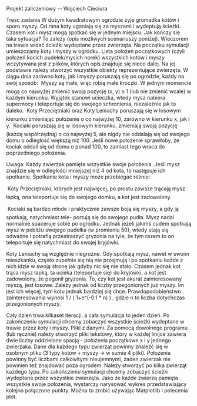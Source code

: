 Projekt zaliczeniowy -- Wojciech Cieciura

Tresc zadania
W dużym kwadratowym ogrodzie żyje gromadka kotów i sporo myszy. Od rana koty uganiają się za myszami
i wydeptują ścieżki. Czasem kot i mysz mogą spotkać się w jednym miejscu. Jak kończy się taka sytuacja? To
zależy (opis możliwych scenariuszy poniżej). Wieczorem na trawie widać ścieżki wydeptane przez zwierzęta.
Na początku symulacji umieszczamy koty i myszy w ogródku. Lista położeń początkowych (czyli położeń
kocich pudełek/mysich norek) wszystkich kotów i myszy wczytywana jest z plików, których opis znajduje
się nieco dalej. Na jej podstawie należy stworzyć wszystkie obiekty reprezentujące zwierzęta.
W ciągu dnia zarówno koty, jak i myszy poruszają się po ogrodzie, każdy na swój sposób:
 
 Myszy są małe, więc robią małe kroczki. W jednym momencie mogą co najwyżej zmienić swoją pozycję
(x, y) o 1 (lub nie zmienić wcale) w każdym kierunku. Wyjątek stanowi ucieczka, wtedy mysz nabiera
supermocy i teleportuje się do swojego schronienia, niezależnie jak to daleko.
 
 Koty Przeciętniaki oraz Koty Leniuchy poruszają się w losowym kierunku zmieniając położenie o co
najwyżej 10, zarówno w kierunku x, jak i y.

 Kociaki poruszają się w losowym kierunku, zmieniają swoją pozycję (każdą współrzędną) o co najwyżej
5, ale nigdy nie oddalają się od swojego domu o odległość większą niż 100. Jeśli nowe położenie
sprawiłoby, że kociak oddali się od domu o ponad 100, to zamiast tego wraca do poprzedniego położenia.

Uwaga: Każdy zwierzak pamięta wszystkie swoje położenia.
Jeśli mysz znajdzie się w odległości mniejszej niż 4 od kota, to następuje ich spotkanie. Spotkanie kota i
myszy może przebiegać różnie:

 Koty Przeciętniaki, których jest najwięcej, po prostu zawsze trącają mysz łapką, ona teleportuje się
do swojego domku, a kot jest zadowolony.

 Kociaki są bardzo młode i praktycznie zawsze boją się myszy, a gdy ją spotkają, natychmiast tele-
portują się do swojego pudła. Mysz nadal normalnie spaceruje sobie po ogródku. Jednak jeżeli jakimś
cudem spotkają mysz w pobliżu swojego pudełka (w promieniu 50), wtedy stają się odważne i potrafią
przestraszyć gryzonia na tyle, że tym razem to on teleportuje się natychmiast do swojej kryjówki.
 
 Koty Leniuchy są względnie niegroźne. Gdy spotkają mysz, nawet w swoim mieszkanku, często zupełnie
się nią nie przejmują i po spotkaniu każde z nich idzie w swoją stronę jak gdyby nic się nie stało.
Czasem jednak kot trąca mysz łapką, ta ucieka (teleportuje się) do kryjówki, a kot jest zadowolony, że
pogonił gryzonia. To, czy kot jest akurat zainteresowany myszą, jest losowe. Zależy jednak od liczby
przegonionych już myszy. Im jest ich więcej, tym kotu jednak bardziej się chce. Prawdopodobieństwo
zainteresowania wynosi 1 / ( 1+e^(-0.1 * n) ) , gdzie n to liczba dotychczas przegonionych myszy.

Cały dzień trwa kilkaset iteracji, a cała symulacja to jeden dzień. Po zakończeniu symulacji chcemy zobaczyć
wszystkie ścieżki wydeptane w trawie przez koty i myszy.
Pliki z danymi. Za pomocą dowolnego programu (lub ręcznie) należy stworzyć pliki tekstowy, który w
każdej linijce zawiera dwie liczby oddzielone spacją - położenia początkowe x i y jednego zwierzaka. Dane
dla każdego typu zwierząt powinny znaleźć się w osobnym pliku (3 typy kotów + myszy → w sumie 4 pliki).
Położenia powinny być liczbami całkowitymi nieujemnymi, żaden zwierzak nie powinien też znajdować poza
ogrodem. Należy stworzyć po kilka zwierząt każdego typu.
Po zakończeniu symulacji chcemy zobaczyć ścieżki wydeptane przez wszystkie zwierzęta. Jako że każde
zwierzę pamięta wszystkie swoje położenia, wystarczy narysować wykres przedstawiający kolejno połączone
punkty. Można to zrobić używając Matplotlib i polecenia plot.

